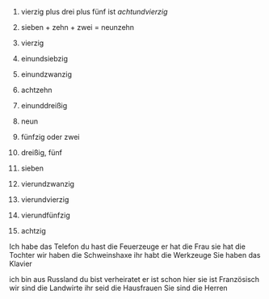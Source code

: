 1. vierzig plus drei plus fünf ist _achtundvierzig_
2. sieben + zehn + zwei = neunzehn
3. vierzig
4. einundsiebzig
5. einundzwanzig
6. achtzehn
7. einunddreißig
8. neun
9. fünfzig oder zwei
10. dreißig, fünf

1. sieben 
2. vierundzwanzig
3. vierundvierzig
4. vierundfünfzig
5. achtzig

Ich habe das Telefon
du hast die Feuerzeuge
er hat die Frau
sie hat die Tochter
wir haben die Schweinshaxe
ihr habt die Werkzeuge
Sie haben das Klavier

ich bin aus Russland
du bist verheiratet
er ist schon hier
sie ist Französisch
wir sind die Landwirte
ihr seid die Hausfrauen
Sie sind die Herren


